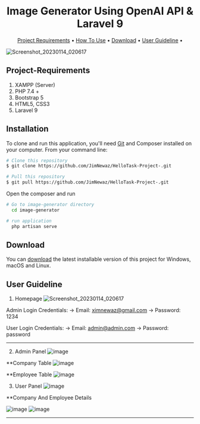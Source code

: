 
<h1 align="center">
  <br>  
    Image Generator Using OpenAI API & Laravel 9
  <br>
</h1>





<p align="center">
  <a href="#Project-Requirements">Project Requirements</a> •
  <a href="#installation">How To Use</a> •
  <a href="#download">Download</a> •
  <a href="#user-guideline">User Guideline</a> •  
</p>

![Screenshot_20230114_020617](https://user-images.githubusercontent.com/63665452/212410379-3793d41e-5989-4433-8ac2-5bf8c6a8ca14.png)

## Project-Requirements

1) XAMPP (Server) 
2) PHP 7.4 + 
3) Bootstrap 5
4) HTML5, CSS3
5) Laravel 9



## Installation

To clone and run this application, you'll need [Git](https://git-scm.com) and Composer installed on your computer. From your command line:

```bash
# Clone this repository
$ git clone https://github.com/JimNewaz/HelloTask-Project-.git

# Pull this repository
$ git pull https://github.com/JimNewaz/HelloTask-Project-.git

```

Open the composer and run 

```bash
# Go to image-generator directory
  cd image-generator

# run application
  php artisan serve

```


## Download

You can [download](https://github.com/JimNewaz/Image-Generator---OpenAI-Laravel.git) the latest installable version of this project for Windows, macOS and Linux.

## User Guideline

1) Homepage 
![Screenshot_20230114_020617](https://user-images.githubusercontent.com/63665452/212410443-4bf71242-37db-4bdd-a5e2-04128ad534fa.png)
 
Admin Login Credentials: 
-> Email: ximnewaz@gmail.com
-> Password: 1234

User Login Credentials: 
-> Email: admin@admin.com
-> Password: password

<hr>

2) Admin Panel
![image](https://user-images.githubusercontent.com/63665452/212410710-c1d71f10-b043-4491-869b-26f74c078306.png)


**Company Table
![image](https://user-images.githubusercontent.com/63665452/212411039-9db96e6b-7d0c-4a8e-b5f6-3987fa82df07.png)

**Employee Table
![image](https://user-images.githubusercontent.com/63665452/212411109-c9392f5d-e6d7-4be2-bee8-c21174a522f1.png)


3) User Panel 
![image](https://user-images.githubusercontent.com/63665452/212410858-8ec1b84b-978c-49dd-b8f8-b5a8ac0b2721.png)


**Company And Employee Details

![image](https://user-images.githubusercontent.com/63665452/212411217-3f1e3265-28ee-4a56-afeb-d102e472ad38.png)
![image](https://user-images.githubusercontent.com/63665452/212411267-85fd6d68-ecdf-4e74-ae9a-37ca078d9303.png)



---



